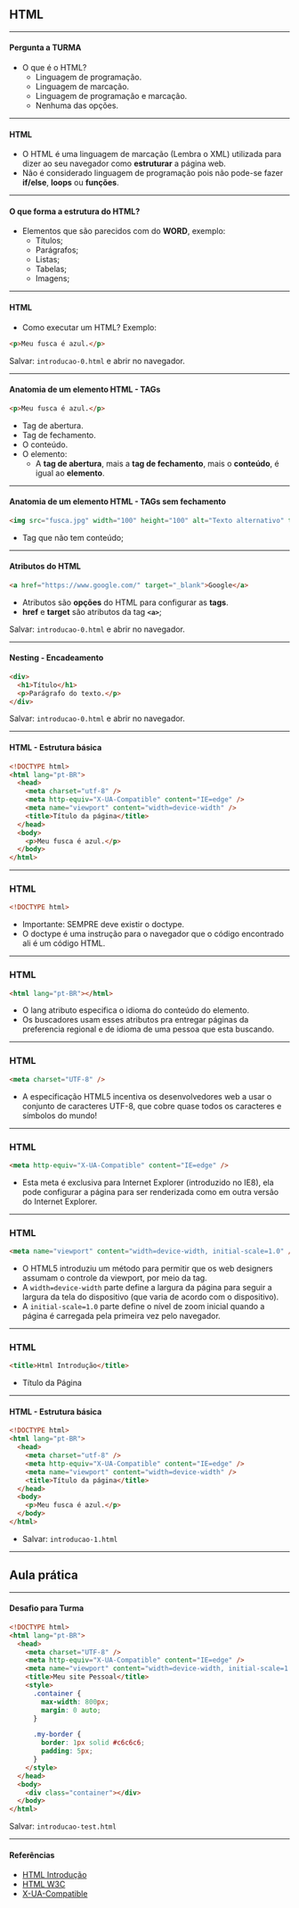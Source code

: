 ## HTML

---

#### Pergunta a TURMA

- O que é o HTML?
  - Linguagem de programação.
  - Linguagem de marcação.
  - Linguagem de programação e marcação.
  - Nenhuma das opções.

---

#### HTML

- O HTML é uma linguagem de marcação (Lembra o XML) utilizada para dizer ao seu navegador como **estruturar** a página web.
- Não é considerado linguagem de programação pois não pode-se fazer **if/else**, **loops** ou **funções**.

---

#### O que forma a estrutura do HTML?

- Elementos que são parecidos com do **WORD**, exemplo:
  - Títulos;
  - Parágrafos;
  - Listas;
  - Tabelas;
  - Imagens;

---

#### HTML

- Como executar um HTML? Exemplo:

```html
<p>Meu fusca é azul.</p>
```

Salvar: `introducao-0.html` e abrir no navegador.

---

#### Anatomia de um elemento HTML - TAGs

```html
<p>Meu fusca é azul.</p>
```

- Tag de abertura.
- Tag de fechamento.
- O conteúdo.
- O elemento:
  - A **tag de abertura**, mais a **tag de fechamento**, mais o **conteúdo**, é igual ao **elemento**.

---

#### Anatomia de um elemento HTML - TAGs sem fechamento

```html
<img src="fusca.jpg" width="100" height="100" alt="Texto alternativo" title="Figura" />
```

- Tag que não tem conteúdo;

---

#### Atributos do HTML

```html
<a href="https://www.google.com/" target="_blank">Google</a>
```

- Atributos são **opções** do HTML para configurar as **tags**.
- **href** e **target** são atributos da tag **`<a>`**;

Salvar: `introducao-0.html` e abrir no navegador.

---

#### Nesting - Encadeamento

```html
<div>
  <h1>Título</h1>
  <p>Parágrafo do texto.</p>
</div>
```

Salvar: `introducao-0.html` e abrir no navegador.

---

#### HTML - Estrutura básica

```html
<!DOCTYPE html>
<html lang="pt-BR">
  <head>
    <meta charset="utf-8" />
    <meta http-equiv="X-UA-Compatible" content="IE=edge" />
    <meta name="viewport" content="width=device-width" />
    <title>Título da página</title>
  </head>
  <body>
    <p>Meu fusca é azul.</p>
  </body>
</html>
```

---

### HTML

```html
<!DOCTYPE html>
```

- Importante: SEMPRE deve existir o doctype.
- O doctype é uma instrução para o navegador que o código encontrado ali é um código HTML.

---

### HTML

```html
<html lang="pt-BR"></html>
```

- O lang atributo especifica o idioma do conteúdo do elemento.
- Os buscadores usam esses atributos pra entregar páginas da preferencia regional e de idioma de uma pessoa que esta buscando.

---

### HTML

```html
<meta charset="UTF-8" />
```

- A especificação HTML5 incentiva os desenvolvedores web a usar o conjunto de caracteres UTF-8, que cobre quase todos os caracteres e símbolos do mundo!

---

### HTML

```html
<meta http-equiv="X-UA-Compatible" content="IE=edge" />
```

- Esta meta é exclusiva para Internet Explorer (introduzido no IE8), ela pode configurar a página para ser renderizada como em outra versão do Internet Explorer.

---

### HTML

```html
<meta name="viewport" content="width=device-width, initial-scale=1.0" />
```

- O HTML5 introduziu um método para permitir que os web designers assumam o controle da viewport, por meio da <meta> tag.
- A `width=device-width` parte define a largura da página para seguir a largura da tela do dispositivo (que varia de acordo com o dispositivo).
- A `initial-scale=1.0` parte define o nível de zoom inicial quando a página é carregada pela primeira vez pelo navegador.

---

### HTML

```html
<title>Html Introdução</title>
```

- Título da Página

---

#### HTML - Estrutura básica

```html
<!DOCTYPE html>
<html lang="pt-BR">
  <head>
    <meta charset="utf-8" />
    <meta http-equiv="X-UA-Compatible" content="IE=edge" />
    <meta name="viewport" content="width=device-width" />
    <title>Título da página</title>
  </head>
  <body>
    <p>Meu fusca é azul.</p>
  </body>
</html>
```

- Salvar: `introducao-1.html`

---

## Aula prática

---

#### Desafio para Turma

```html
<!DOCTYPE html>
<html lang="pt-BR">
  <head>
    <meta charset="UTF-8" />
    <meta http-equiv="X-UA-Compatible" content="IE=edge" />
    <meta name="viewport" content="width=device-width, initial-scale=1.0" />
    <title>Meu site Pessoal</title>
    <style>
      .container {
        max-width: 800px;
        margin: 0 auto;
      }

      .my-border {
        border: 1px solid #c6c6c6;
        padding: 5px;
      }
    </style>
  </head>
  <body>
    <div class="container"></div>
  </body>
</html>
```

Salvar: `introducao-test.html`

---

#### Referências

- [HTML Introdução](https://developer.mozilla.org/pt-BR/docs/Learn/HTML/Introduction_to_HTML)
- [HTML W3C](https://www.w3schools.com/html/default.asp)
- [X-UA-Compatible](https://pt.stackoverflow.com/questions/209593/qual-%C3%A9-a-fun%C3%A7%C3%A3o-da-meta-tag-x-ua-compatible-dentro-do-html)
